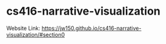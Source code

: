 # cs416-narrative-visualization

Website Link: https://jw150.github.io/cs416-narrative-visualization/#section0

